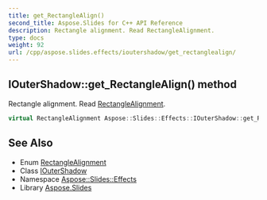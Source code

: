 ```yaml
---
title: get_RectangleAlign()
second_title: Aspose.Slides for C++ API Reference
description: Rectangle alignment. Read RectangleAlignment.
type: docs
weight: 92
url: /cpp/aspose.slides.effects/ioutershadow/get_rectanglealign/
---
```

## IOuterShadow::get_RectangleAlign() method


Rectangle alignment. Read [RectangleAlignment](../../../aspose.slides/rectanglealignment/).

```cpp
virtual RectangleAlignment Aspose::Slides::Effects::IOuterShadow::get_RectangleAlign()=0
```

## See Also

* Enum [RectangleAlignment](../../aspose.slides/rectanglealignment/)
* Class [IOuterShadow](./)
* Namespace [Aspose::Slides::Effects](../)
* Library [Aspose.Slides](../../)